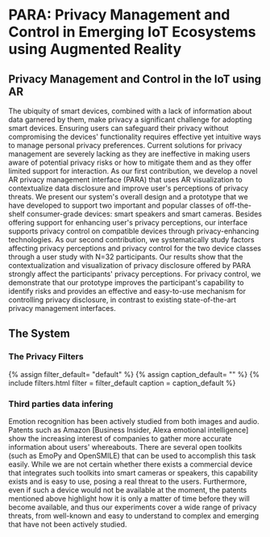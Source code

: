 # PARA: Privacy Management and Control in Emerging IoT Ecosystems using Augmented Reality

## Privacy Management and Control in the IoT using AR

The ubiquity of smart devices, combined with a lack of information about data garnered by them, make privacy a significant challenge for adopting smart devices. Ensuring users can safeguard their privacy without compromising the devices' functionality requires effective yet intuitive ways to manage personal privacy preferences. Current solutions for privacy management are severely lacking as they are ineffective in making users aware of potential privacy risks or how to mitigate them and as they offer limited support for interaction. As our first contribution, we develop a novel AR privacy management interface (PARA) that uses AR visualization to contextualize data disclosure and improve user's perceptions of privacy threats. We present our system's overall design and a prototype that we have developed to support two important and popular classes of off-the-shelf consumer-grade devices:  smart speakers and smart cameras. Besides offering support for enhancing user's privacy perceptions, our interface supports privacy control on compatible devices through privacy-enhancing technologies. As our second contribution, we systematically study factors affecting privacy perceptions and privacy control for the two device classes through a user study with N=32 participants. Our results show that the contextualization and visualization of privacy disclosure offered by PARA strongly affect the participants' privacy perceptions. For privacy control, we demonstrate that our prototype improves the participant's capability to identify risks and provides an effective and easy-to-use mechanism for controlling privacy disclosure, in contrast to existing state-of-the-art privacy management interfaces. 



## The System



### The Privacy Filters
{% assign filter_default= "default" %}
{% assign caption_default= "" %}
{% include filters.html filter = filter_default caption = caption_default %}


### Third parties data infering 

Emotion recognition has been actively studied from both images and audio. Patents such as Amazon [Business Insider, Alexa emotional intelligence] show the increasing interest of companies to gather more accurate information about users' whereabouts. There are several open toolkits (such as EmoPy and OpenSMILE) that can be used to accomplish this task easily. While we are not certain whether there exists a commercial device that integrates such toolkits into smart cameras or speakers, this capability exists and is easy to use, posing a real threat to the users. Furthermore, even if such a device would not be available at the moment, the patents mentioned above highlight how it is only a matter of time before they will become available, and thus our experiments cover a wide range of privacy threats, from well-known and easy to understand to complex and emerging that have not been actively studied.

